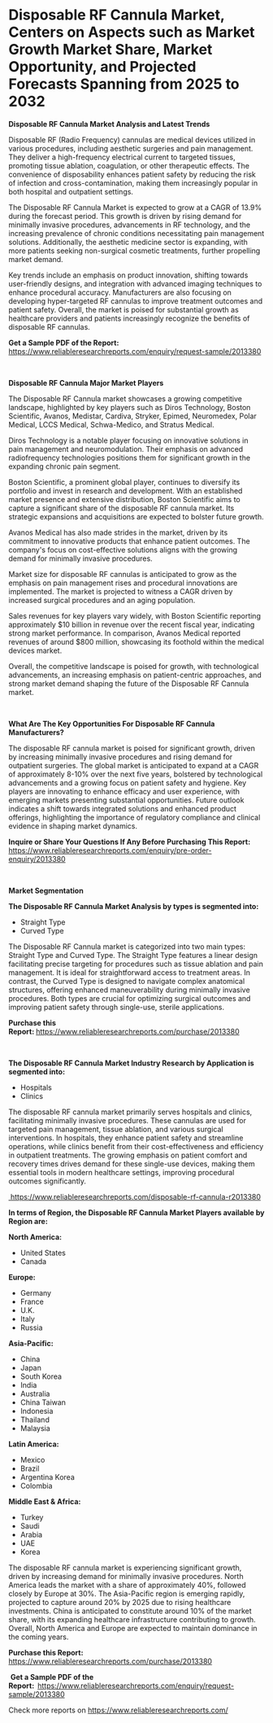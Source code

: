 <p><h1>Disposable RF Cannula Market, Centers on Aspects such as Market Growth Market Share, Market Opportunity, and Projected Forecasts Spanning from 2025 to 2032</h1></p><p><strong>Disposable RF Cannula Market Analysis and Latest Trends</strong></p>
<p><p>Disposable RF (Radio Frequency) cannulas are medical devices utilized in various procedures, including aesthetic surgeries and pain management. They deliver a high-frequency electrical current to targeted tissues, promoting tissue ablation, coagulation, or other therapeutic effects. The convenience of disposability enhances patient safety by reducing the risk of infection and cross-contamination, making them increasingly popular in both hospital and outpatient settings.</p><p>The Disposable RF Cannula Market is expected to grow at a CAGR of 13.9% during the forecast period. This growth is driven by rising demand for minimally invasive procedures, advancements in RF technology, and the increasing prevalence of chronic conditions necessitating pain management solutions. Additionally, the aesthetic medicine sector is expanding, with more patients seeking non-surgical cosmetic treatments, further propelling market demand.</p><p>Key trends include an emphasis on product innovation, shifting towards user-friendly designs, and integration with advanced imaging techniques to enhance procedural accuracy. Manufacturers are also focusing on developing hyper-targeted RF cannulas to improve treatment outcomes and patient safety. Overall, the market is poised for substantial growth as healthcare providers and patients increasingly recognize the benefits of disposable RF cannulas.</p></p>
<p><strong>Get a Sample PDF of the Report:&nbsp;</strong> <a href="https://www.reliableresearchreports.com/enquiry/request-sample/2013380?utm_campaign=2267&utm_medium=2&utm_source=Github&utm_content=ia&utm_term=05032025&utm_id=disposable-rf-cannula">https://www.reliableresearchreports.com/enquiry/request-sample/2013380</a></p>
<p>&nbsp;</p>
<p><strong>Disposable RF Cannula Major Market Players</strong></p>
<p><p>The Disposable RF Cannula market showcases a growing competitive landscape, highlighted by key players such as Diros Technology, Boston Scientific, Avanos, Medistar, Cardiva, Stryker, Epimed, Neuromedex, Polar Medical, LCCS Medical, Schwa-Medico, and Stratus Medical. </p><p>Diros Technology is a notable player focusing on innovative solutions in pain management and neuromodulation. Their emphasis on advanced radiofrequency technologies positions them for significant growth in the expanding chronic pain segment. </p><p>Boston Scientific, a prominent global player, continues to diversify its portfolio and invest in research and development. With an established market presence and extensive distribution, Boston Scientific aims to capture a significant share of the disposable RF cannula market. Its strategic expansions and acquisitions are expected to bolster future growth.</p><p>Avanos Medical has also made strides in the market, driven by its commitment to innovative products that enhance patient outcomes. The company's focus on cost-effective solutions aligns with the growing demand for minimally invasive procedures.</p><p>Market size for disposable RF cannulas is anticipated to grow as the emphasis on pain management rises and procedural innovations are implemented. The market is projected to witness a CAGR driven by increased surgical procedures and an aging population. </p><p>Sales revenues for key players vary widely, with Boston Scientific reporting approximately $10 billion in revenue over the recent fiscal year, indicating strong market performance. In comparison, Avanos Medical reported revenues of around $800 million, showcasing its foothold within the medical devices market.</p><p>Overall, the competitive landscape is poised for growth, with technological advancements, an increasing emphasis on patient-centric approaches, and strong market demand shaping the future of the Disposable RF Cannula market.</p></p>
<p>&nbsp;</p>
<p><strong>What Are The Key Opportunities For Disposable RF Cannula Manufacturers?</strong></p>
<p><p>The disposable RF cannula market is poised for significant growth, driven by increasing minimally invasive procedures and rising demand for outpatient surgeries. The global market is anticipated to expand at a CAGR of approximately 8-10% over the next five years, bolstered by technological advancements and a growing focus on patient safety and hygiene. Key players are innovating to enhance efficacy and user experience, with emerging markets presenting substantial opportunities. Future outlook indicates a shift towards integrated solutions and enhanced product offerings, highlighting the importance of regulatory compliance and clinical evidence in shaping market dynamics.</p></p>
<p><strong>Inquire or Share Your Questions If Any Before Purchasing This Report:</strong> <a href="https://www.reliableresearchreports.com/enquiry/pre-order-enquiry/2013380?utm_campaign=2267&utm_medium=2&utm_source=Github&utm_content=ia&utm_term=05032025&utm_id=disposable-rf-cannula">https://www.reliableresearchreports.com/enquiry/pre-order-enquiry/2013380</a></p>
<p>&nbsp;</p>
<p><strong>Market Segmentation</strong></p>
<p><strong>The Disposable RF Cannula Market Analysis by types is segmented into:</strong></p>
<p><ul><li>Straight Type</li><li>Curved Type</li></ul></p>
<p><p>The Disposable RF Cannula market is categorized into two main types: Straight Type and Curved Type. The Straight Type features a linear design facilitating precise targeting for procedures such as tissue ablation and pain management. It is ideal for straightforward access to treatment areas. In contrast, the Curved Type is designed to navigate complex anatomical structures, offering enhanced maneuverability during minimally invasive procedures. Both types are crucial for optimizing surgical outcomes and improving patient safety through single-use, sterile applications.</p></p>
<p><strong>Purchase this Report:&nbsp;</strong><a href="https://www.reliableresearchreports.com/purchase/2013380?utm_campaign=2267&utm_medium=2&utm_source=Github&utm_content=ia&utm_term=05032025&utm_id=disposable-rf-cannula">https://www.reliableresearchreports.com/purchase/2013380</a></p>
<p>&nbsp;</p>
<p><strong>The Disposable RF Cannula Market Industry Research by Application is segmented into:</strong></p>
<p><ul><li>Hospitals</li><li>Clinics</li></ul></p>
<p><p>The disposable RF cannula market primarily serves hospitals and clinics, facilitating minimally invasive procedures. These cannulas are used for targeted pain management, tissue ablation, and various surgical interventions. In hospitals, they enhance patient safety and streamline operations, while clinics benefit from their cost-effectiveness and efficiency in outpatient treatments. The growing emphasis on patient comfort and recovery times drives demand for these single-use devices, making them essential tools in modern healthcare settings, improving procedural outcomes significantly.</p></p>
<p><a href="https://www.reliableresearchreports.com/disposable-rf-cannula-r2013380?utm_campaign=2267&utm_medium=2&utm_source=Github&utm_content=ia&utm_term=05032025&utm_id=disposable-rf-cannula">&nbsp;https://www.reliableresearchreports.com/disposable-rf-cannula-r2013380</a></p>
<p><strong>In terms of Region, the Disposable RF Cannula Market Players available by Region are:</strong></p>
<p>
    <p> <strong> North America: </strong>
        <ul>
            <li>United States</li>
            <li>Canada</li>
        </ul>
        </p> 
    <p> <strong> Europe: </strong>
        <ul>
            <li>Germany</li>
            <li>France</li>
            <li>U.K.</li>
            <li>Italy</li>
            <li>Russia</li>
        </ul>
        </p> 
    <p> <strong> Asia-Pacific: </strong>
        <ul>
            <li>China</li>
            <li>Japan</li>
            <li>South Korea</li>
            <li>India</li>
            <li>Australia</li>
            <li>China Taiwan</li>
            <li>Indonesia</li>
            <li>Thailand</li>
            <li>Malaysia</li>
        </ul>
        </p> 
    <p> <strong> Latin America: </strong>
        <ul>
            <li>Mexico</li>
            <li>Brazil</li>
            <li>Argentina Korea</li>
            <li>Colombia</li>
        </ul>
        </p> 
    <p> <strong> Middle East & Africa: </strong>
        <ul>
            <li>Turkey</li>
            <li>Saudi</li>
            <li>Arabia</li>
            <li>UAE</li>
            <li>Korea</li>
        </ul>
    </p>
    </p>
<p><p>The disposable RF cannula market is experiencing significant growth, driven by increasing demand for minimally invasive procedures. North America leads the market with a share of approximately 40%, followed closely by Europe at 30%. The Asia-Pacific region is emerging rapidly, projected to capture around 20% by 2025 due to rising healthcare investments. China is anticipated to constitute around 10% of the market share, with its expanding healthcare infrastructure contributing to growth. Overall, North America and Europe are expected to maintain dominance in the coming years.</p></p>
<p><strong>Purchase this Report: </strong><a href="https://www.reliableresearchreports.com/purchase/2013380?utm_campaign=2267&utm_medium=2&utm_source=Github&utm_content=ia&utm_term=05032025&utm_id=disposable-rf-cannula">https://www.reliableresearchreports.com/purchase/2013380</a></p>
<p>&nbsp;<strong>Get a Sample PDF of the Report:&nbsp;&nbsp;</strong><a href="https://www.reliableresearchreports.com/enquiry/request-sample/2013380?utm_campaign=2267&utm_medium=2&utm_source=Github&utm_content=ia&utm_term=05032025&utm_id=disposable-rf-cannula">https://www.reliableresearchreports.com/enquiry/request-sample/2013380</a></p>
<p><strong></strong></p>
<p>Check more reports on <a href="https://www.reliableresearchreports.com/?utm_campaign=2267&utm_medium=2&utm_source=Github&utm_content=ia&utm_term=05032025&utm_id=disposable-rf-cannula">https://www.reliableresearchreports.com/</a></p>
